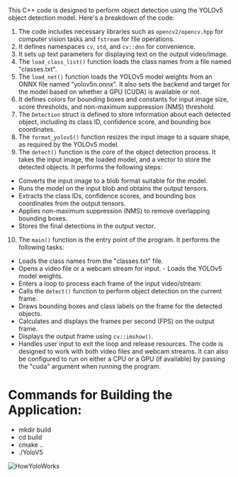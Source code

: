 This C++ code is designed to perform object detection using the YOLOv5 object detection model. 
Here's a breakdown of the code: 
1. The code includes necessary libraries such as `opencv2/opencv.hpp` for computer vision tasks and `fstream` for file operations.
2. It defines namespaces `cv`, `std`, and `cv::dnn` for convenience.
3. It sets up text parameters for displaying text on the output video/image.
4. The `load_class_list()` function loads the class names from a file named "classes.txt".
5. The `load_net()` function loads the YOLOv5 model weights from an ONNX file named "yolov5n.onnx". It also sets the backend and target for the model based on whether a GPU (CUDA) is available or not.
6. It defines colors for bounding boxes and constants for input image size, score thresholds, and non-maximum suppression (NMS) threshold.
7. The `Detection` struct is defined to store information about each detected object, including its class ID, confidence score, and bounding box coordinates.
8. The `format_yolov5()` function resizes the input image to a square shape, as required by the YOLOv5 model.
9. The `detect()` function is the core of the object detection process. It takes the input image, the loaded model, and a vector to store the detected objects.
It performs the following steps:
- Converts the input image to a blob format suitable for the model.
- Runs the model on the input blob and obtains the output tensors.
- Extracts the class IDs, confidence scores, and bounding box coordinates from the output tensors.
- Applies non-maximum suppression (NMS) to remove overlapping bounding boxes.
- Stores the final detections in the output vector.
10. The `main()` function is the entry point of the program.
It performs the following tasks:
- Loads the class names from the "classes.txt" file.
- Opens a video file or a webcam stream for input. - Loads the YOLOv5 model weights.
- Enters a loop to process each frame of the input video/stream:
- Calls the `detect()` function to perform object detection on the current frame.
- Draws bounding boxes and class labels on the frame for the detected objects.
- Calculates and displays the frames per second (FPS) on the output frame.
- Displays the output frame using `cv::imshow()`.
- Handles user input to exit the loop and release resources.
The code is designed to work with both video files and webcam streams. It can also be configured to run on either a CPU or a GPU (if available) by passing the "cuda" argument when running the program.


# Commands for Building the Application: 
- mkdir build
- cd build
- cmake ..
- ./YoloV5

  

![HowYoloWorks](https://github.com/user-attachments/assets/6819ec4c-6e25-49ea-aaca-8689e421517f)
